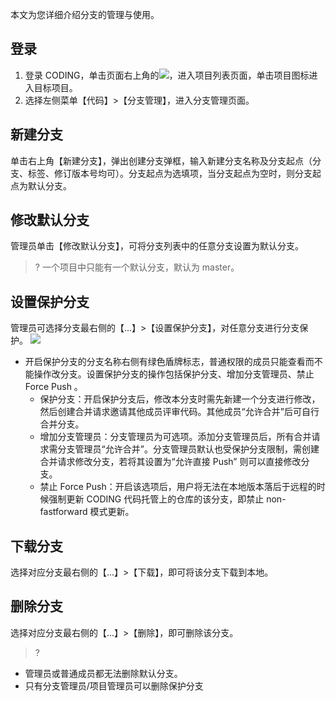 本文为您详细介绍分支的管理与使用。

## 登录
1. 登录 CODING，单击页面右上角的<img src ="https://main.qcloudimg.com/raw/7531b01c25014beb2754277107fc4ab1.png" style ="margin:0">，进入项目列表页面，单击项目图标进入目标项目。
2. 选择左侧菜单【代码】>【分支管理】，进入分支管理页面。

## 新建分支
单击右上角【新建分支】，弹出创建分支弹框，输入新建分支名称及分支起点（分支、标签、修订版本号均可）。分支起点为选填项，当分支起点为空时，则分支起点为默认分支。

## 修改默认分支
管理员单击【修改默认分支】，可将分支列表中的任意分支设置为默认分支。
>? 一个项目中只能有一个默认分支，默认为 master。

## 设置保护分支
管理员可选择分支最右侧的【...】>【设置保护分支】，对任意分支进行分支保护。
![](https://main.qcloudimg.com/raw/5b2aa2c38e9c280fe74c24aff66232ad.png)
- 开启保护分支的分支名称右侧有绿色盾牌标志，普通权限的成员只能查看而不能操作改分支。设置保护分支的操作包括保护分支、增加分支管理员、禁止 Force Push 。
  - 保护分支：开启保护分支后，修改本分支时需先新建一个分支进行修改，然后创建合并请求邀请其他成员评审代码。其他成员“允许合并”后可自行合并分支。
  - 增加分支管理员：分支管理员为可选项。添加分支管理员后，所有合并请求需分支管理员“允许合并”。分支管理员默认也受保护分支限制，需创建合并请求修改分支，若将其设置为“允许直接 Push” 则可以直接修改分支。
  - 禁止 Force Push：开启该选项后，用户将无法在本地版本落后于远程的时候强制更新 CODING 代码托管上的仓库的该分支，即禁止 non-fastforward 模式更新。

## 下载分支
选择对应分支最右侧的【...】>【下载】，即可将该分支下载到本地。

## 删除分支
选择对应分支最右侧的【...】>【删除】，即可删除该分支。
>?
- 管理员或普通成员都无法删除默认分支。
- 只有分支管理员/项目管理员可以删除保护分支
